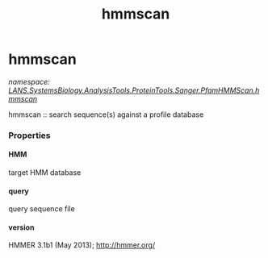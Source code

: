 ﻿---
title: hmmscan
---

# hmmscan
_namespace: [LANS.SystemsBiology.AnalysisTools.ProteinTools.Sanger.PfamHMMScan.hmmscan](N-LANS.SystemsBiology.AnalysisTools.ProteinTools.Sanger.PfamHMMScan.hmmscan.html)_

hmmscan :: search sequence(s) against a profile database




### Properties

#### HMM
target HMM database
#### query
query sequence file
#### version
HMMER 3.1b1 (May 2013); http://hmmer.org/
